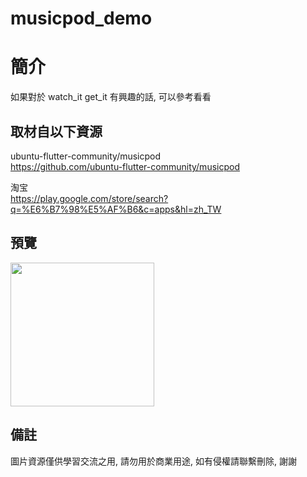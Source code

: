 # musicpod_demo

簡介
==================================
如果對於 watch_it get_it 有興趣的話, 可以參考看看                               

取材自以下資源
--------
ubuntu-flutter-community/musicpod           
https://github.com/ubuntu-flutter-community/musicpod    
	
淘宝           
https://play.google.com/store/search?q=%E6%B7%98%E5%AF%B6&c=apps&hl=zh_TW                                                                                                  
                                                                                                                                                                       
預覽
--------
<p align="left">
  <img src="https://i.imgur.com/Yaf7dnz.png" width="230"/>
</p> 

備註
--------
圖片資源僅供學習交流之用, 請勿用於商業用途, 如有侵權請聯繫刪除, 謝謝   
